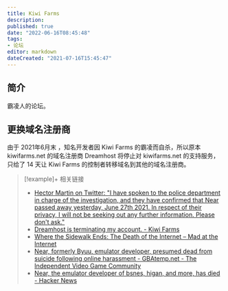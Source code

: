 ```yaml
---
title: Kiwi Farms
description:
published: true
date: "2022-06-16T08:45:48"
tags:
- 论坛
editor: markdown
dateCreated: "2021-07-16T15:45:47"
---
```


## 简介

霸凌人的论坛。

## 更换域名注册商

由于 2021年6月末 ，知名开发者因 Kiwi Farms 的霸凌而自杀，所以原本 kiwifarms.net 的域名注册商 Dreamhost 将停止对 kiwifarms.net 的支持服务，只给了 14 天让 Kiwi Farms 的控制者转移域名到其他的域名注册商。

> [!example]+ 相关链接
>
> +   [Hector Martin on Twitter: "I have spoken to the police department in charge of the investigation, and they have confirmed that Near passed away yesterday, June 27th 2021. In respect of their privacy, I will not be seeking out any further information. Please don't ask."](https://web.archive.org/web/20210701083153/https://twitter.com/marcan42/status/1409494303244656644)
> +   [Dreamhost is terminating my account. - Kiwi Farms](https://web.archive.org/web/20210713110809/https://kiwifarms.net/threads/dreamhost-is-terminating-my-account.94840/#post-9420467)
> +   [Where the Sidewalk Ends: The Death of the Internet – Mad at the Internet](https://web.archive.org/web/20210714070519/https://madattheinternet.com/2021/07/08/where-the-sidewalk-ends-the-death-of-the-internet/)
> +   [Near, formerly Byuu, emulator developer, presumed dead from suicide following online harassment - GBAtemp.net - The Independent Video Game Community](https://web.archive.org/web/20210630201327/https://gbatemp.net/threads/near-formerly-byuu-emulator-developer-presumed-dead-from-suicide-following-online-harassment.590587/)
> +   [Near, the emulator developer of bsnes, higan, and more, has died - Hacker News](https://web.archive.org/web/20210712012805/https://news.ycombinator.com/item?id=27652814)
